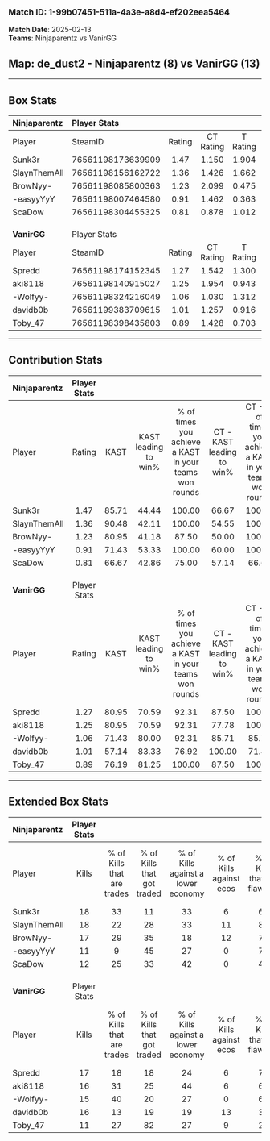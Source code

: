 ### Match ID: 1-99b07451-511a-4a3e-a8d4-ef202eea5464  
**Match Date**: 2025-02-13  
**Teams**: Ninjaparentz vs VanirGG  

## **Map**: de_dust2 - Ninjaparentz (8) vs VanirGG (13)  
---  

## Box Stats  

| **Ninjaparentz** | Player Stats      |        |           |          |       |       |       |         |        |      |     |
| :- | :- | :-: | :-: | :-: | :-: | :-: | :-: | :-: | :-: | :-: | :-: |
| Player           | SteamID           | Rating | CT Rating | T Rating | KAST  |  ADR  | Kills | Assists | Deaths | K/D  | HS% |
| Sunk3r           | 76561198173639909 |  1.47  |   1.150   |  1.904   | 85.71 | 101.0 |  18   |    5    |   12   | 1.50 | 50  |
| SlaynThemAll     | 76561198156162722 |  1.36  |   1.426   |  1.662   | 90.48 | 93.3  |  18   |    7    |   17   | 1.06 | 50  |
| BrowNyy-         | 76561198085800363 |  1.23  |   2.099   |  0.475   | 80.95 | 86.4  |  17   |    6    |   17   | 1.00 | 41  |
| -easyyYyY        | 76561198007464580 |  0.91  |   1.462   |  0.363   | 71.43 | 59.4  |  11   |    4    |   13   | 0.85 | 18  |
| ScaDow           | 76561198304455325 |  0.81  |   0.878   |  1.012   | 66.67 | 54.0  |  12   |    0    |   16   | 0.75 | 75  |
|                  |                   |        |           |          |       |       |       |         |        |      |     |
|                  |                   |        |           |          |       |       |       |         |        |      |     |
|                  |                   |        |           |          |       |       |       |         |        |      |     |
| **VanirGG**      | Player Stats      |        |           |          |       |       |       |         |        |      |     |
| Player           | SteamID           | Rating | CT Rating | T Rating | KAST  |  ADR  | Kills | Assists | Deaths | K/D  | HS% |
| Spredd           | 76561198174152345 |  1.27  |   1.542   |  1.300   | 80.95 | 79.6  |  17   |    4    |   14   | 1.21 | 47  |
| aki8118          | 76561198140915027 |  1.25  |   1.954   |  0.943   | 80.95 | 89.6  |  16   |    6    |   15   | 1.07 | 68  |
| -Wolfyy-         | 76561198324216049 |  1.06  |   1.030   |  1.312   | 71.43 | 80.1  |  15   |    8    |   17   | 0.88 | 53  |
| davidb0b         | 76561199383709615 |  1.01  |   1.257   |  0.916   | 57.14 | 68.8  |  16   |    2    |   14   | 1.14 | 87  |
| Toby_47          | 76561198398435803 |  0.89  |   1.428   |  0.703   | 76.19 | 59.2  |  11   |    7    |   16   | 0.69 | 54  |
---  

## Contribution Stats  

| **Ninjaparentz** | Player Stats |       |                      |                                                        |                           |                                                             |                          |                                                            |
| :- | :-: | :-: | :-: | :-: | :-: | :-: | :-: | :-: |
| Player           |    Rating    | KAST  | KAST leading to win% | % of times you achieve a KAST in your teams won rounds | CT - KAST leading to win% | CT - % of times you achieve a KAST in your teams won rounds | T - KAST leading to win% | T - % of times you achieve a KAST in your teams won rounds |
| Sunk3r           |     1.47     | 85.71 |        44.44         |                         100.00                         |           66.67           |                           100.00                            |          22.22           |                           100.00                           |
| SlaynThemAll     |     1.36     | 90.48 |        42.11         |                         100.00                         |           54.55           |                           100.00                            |          25.00           |                           100.00                           |
| BrowNyy-         |     1.23     | 80.95 |        41.18         |                         87.50                          |           50.00           |                           100.00                            |          20.00           |                           50.00                            |
| -easyyYyY        |     0.91     | 71.43 |        53.33         |                         100.00                         |           60.00           |                           100.00                            |          40.00           |                           100.00                           |
| ScaDow           |     0.81     | 66.67 |        42.86         |                         75.00                          |           57.14           |                            66.67                            |          28.57           |                           100.00                           |
|                  |              |       |                      |                                                        |                           |                                                             |                          |                                                            |
|                  |              |       |                      |                                                        |                           |                                                             |                          |                                                            |
|                  |              |       |                      |                                                        |                           |                                                             |                          |                                                            |
| **VanirGG**      | Player Stats |       |                      |                                                        |                           |                                                             |                          |                                                            |
| Player           |    Rating    | KAST  | KAST leading to win% | % of times you achieve a KAST in your teams won rounds | CT - KAST leading to win% | CT - % of times you achieve a KAST in your teams won rounds | T - KAST leading to win% | T - % of times you achieve a KAST in your teams won rounds |
| Spredd           |     1.27     | 80.95 |        70.59         |                         92.31                          |           87.50           |                           100.00                            |          55.56           |                           83.33                            |
| aki8118          |     1.25     | 80.95 |        70.59         |                         92.31                          |           77.78           |                           100.00                            |          62.50           |                           83.33                            |
| -Wolfyy-         |     1.06     | 71.43 |        80.00         |                         92.31                          |           85.71           |                            85.71                            |          75.00           |                           100.00                           |
| davidb0b         |     1.01     | 57.14 |        83.33         |                         76.92                          |          100.00           |                            71.43                            |          71.43           |                           83.33                            |
| Toby_47          |     0.89     | 76.19 |        81.25         |                         100.00                         |           87.50           |                           100.00                            |          75.00           |                           100.00                           |
---  

## Extended Box Stats  

| **Ninjaparentz** | Player Stats |                            |                            |                                    |                         |                              |                                 |        |                             |                                     |                          |                               |                            |
| :- | :-: | :-: | :-: | :-: | :-: | :-: | :-: | :-: | :-: | :-: | :-: | :-: | :-: |
| Player           |    Kills     | % of Kills that are trades | % of Kills that got traded | % of Kills against a lower economy | % of Kills against ecos | % of Kills that are flawless | % of Kills that are close duels | Deaths | % of Deaths that get traded | % of Deaths against a lower economy | % of Deaths against ecos | % of Deaths that are flawless | % of Deaths that are close |
| Sunk3r           |      18      |             33             |             11             |                 33                 |            6            |              67              |                6                |   12   |              8              |                  8                  |            0             |              42               |             0              |
| SlaynThemAll     |      18      |             22             |             28             |                 33                 |           11            |              89              |                0                |   17   |             35              |                 12                  |            0             |              53               |             12             |
| BrowNyy-         |      17      |             29             |             35             |                 18                 |           12            |              71              |                6                |   17   |             41              |                 12                  |            0             |              53               |             0              |
| -easyyYyY        |      11      |             9              |             45             |                 27                 |            0            |              73              |                0                |   13   |             23              |                  8                  |            0             |              54               |             8              |
| ScaDow           |      12      |             25             |             33             |                 42                 |            0            |              42              |                0                |   16   |             31              |                  6                  |            0             |              69               |             0              |
|                  |              |                            |                            |                                    |                         |                              |                                 |        |                             |                                     |                          |                               |                            |
|                  |              |                            |                            |                                    |                         |                              |                                 |        |                             |                                     |                          |                               |                            |
|                  |              |                            |                            |                                    |                         |                              |                                 |        |                             |                                     |                          |                               |                            |
| **VanirGG**      | Player Stats |                            |                            |                                    |                         |                              |                                 |        |                             |                                     |                          |                               |                            |
| Player           |    Kills     | % of Kills that are trades | % of Kills that got traded | % of Kills against a lower economy | % of Kills against ecos | % of Kills that are flawless | % of Kills that are close duels | Deaths | % of Deaths that get traded | % of Deaths against a lower economy | % of Deaths against ecos | % of Deaths that are flawless | % of Deaths that are close |
| Spredd           |      17      |             18             |             18             |                 24                 |            6            |              71              |                0                |   14   |             36              |                 21                  |            0             |              71               |             0              |
| aki8118          |      16      |             31             |             25             |                 44                 |            6            |              63              |                0                |   15   |             33              |                 13                  |            0             |              60               |             7              |
| -Wolfyy-         |      15      |             40             |             20             |                 27                 |            0            |              60              |                7                |   17   |             29              |                 24                  |            6             |              65               |             0              |
| davidb0b         |      16      |             13             |             19             |                 19                 |           13            |              38              |                6                |   14   |             14              |                 29                  |            7             |              79               |             0              |
| Toby_47          |      11      |             27             |             82             |                 27                 |            9            |              27              |                9                |   16   |             31              |                 31                  |            6             |              75               |             6              |
